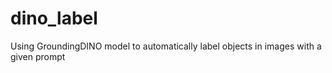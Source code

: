 # dino_label
Using GroundingDINO model to automatically label objects in images with a given prompt
